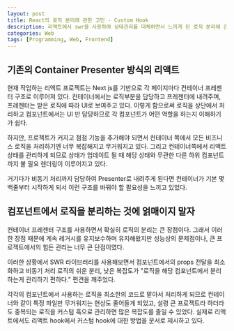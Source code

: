 ```yaml
---
layout: post
title: React의 로직 분리에 관한 고민 - Custom Hook
description: 리액트에서 swr을 사용하여 상태관리를 대체하면서 느끼게 된 로직 분리에 관한 고민, 커스텀 훅에 대해서
categories: Web
tags: [Programming, Web, Frontend]
---
```


## 기존의 Container Presenter 방식의 리액트

현재 작업하는 리액트 프로젝트는 Next js를 기반으로 각 페이지마다 컨테이너 프레젠터 구조로 이루어져 있다. 컨테이너에서는 로직부분을 담당하고 프레젠터에 내려주며, 프레젠터는 받은 로직에 따라 UI로 보여주고 있다. 이렇게 함으로써 로직을 상단에서 처리하고 컴포넌트에서는 UI 만 담당하므로 각 컴포넌트가 어떤 역할을 하는지 이해하기가 쉽다.

하지만, 프로젝트가 커지고 점점 기능을 추가해야 되면서 컨테이너 쪽에서 모든 비즈니스 로직을 처리하기엔 너무 복잡해지고 무거워지고 있다. 그리고 컨테이너쪽에서 리액트 상태를 관리하게 되므로 상태가 업데이트 될 때 해당 상태와 무관한 다른 하위 컴포넌트까지 불 필요 렌더링이 이루어지고 있다.

거기다가 비동기 처리까지 담당하여 Presenter로 내려주게 된다면 컨테이너가 기본 몇백줄부터 시작하게 되서 이런 구조를 바꿔야 할 필요성을 느끼고 있었다.

## 컴포넌트에서 로직을 분리하는 것에 얽매이지 말자

컨테이너 프레젠터 구조를 사용하면서 확실히 로직의 분리는 큰 장점이다. 그래서 이러한 장점 때문에 계속 레거시를 유지보수하며 유지해왔지만 성능상의 문제점이나, 큰 프로젝트에서의 힘든 관리는 너무 큰 단점이였다.

이러한 상황에서 SWR 라이브러리를 사용해보면서 컴포넌트에서의 props 전달을 최소화하고 비동기 처리 로직의 쉬운 분리, 낮은 복잡도가 "로직을 해당 컴포넌트에서 분리하는게 관리하기 편하다." 편견을 깨주었다.

각각의 컴포넌트에서 사용하는 로직을 최소한의 코드로 맡아서 처리하게 되므로 컨테이너와 같이 특정 파일만 무거워지는 현상도 줄어들게 되었고, 설령 큰 프로젝트라 하더라도 중복되는 로직을 커스텀 훅으로 관리하면 많은 복잡도를 줄일 수 있었다. 실제로 리액트에서도 리액트 hook에서 커스텀 hook에 대한 방법을 문서로 제시하고 있다.
